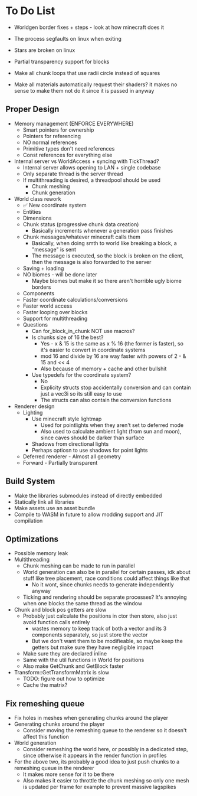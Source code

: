 # To Do List

- Worldgen border fixes + steps - look at how minecraft does it
- The process segfaults on linux when exiting
- Stars are broken on linux

- Partial transparency support for blocks
- Make all chunk loops that use radii circle instead of squares
- Make all materials automatically request their shaders? it makes no sense to make them not do it since it is passed in anyway

## Proper Design

- Memory management (ENFORCE EVERYWHERE)
  - Smart pointers for ownership
  - Pointers for referencing
  - NO normal references
  - Primitive types don't need references
  - Const references for everything else
- Internal server vs WorldAccess + syncing with TickThread?
  - Internal server allows opening to LAN + single codebase
  - Only separate thread is the server thread
  - If multithreading is desired, a threadpool should be used
    - Chunk meshing
    - Chunk generation
- World class rework
  - ✅ New coordinate system
  - Entities
  - Dimensions
  - Chunk status (progressive chunk data creation)
    - Basically increments whenever a generation pass finishes
  - Chunk messages/whatever minecraft calls them
    - Basically, when doing smth to world like breaking a block, a "message" is sent
    - The message is executed, so the block is broken on the client, then the message is also forwarded to the server
  - Saving + loading
  - NO biomes - will be done later
    - Maybe biomes but make it so there aren't horrible ugly biome borders
  - Components
  - Faster coordinate calculations/conversions
  - Faster world access
  - Faster looping over blocks
  - Support for multithreading
  - Questions
    - Can for_block_in_chunk NOT use macros?
    - Is chunks size of 16 the best?
      - Yes - x & 15 is the same as x % 16 (the former is faster), so it's easier to convert in coordinate systems
      - mod 16 and divide by 16 are way faster with powers of 2 - & 15 and << 4
      - Also because of memory + cache and other bullshit
    - Use typedefs for the coordinate system?
      - No
      - Explicity structs stop accidentally conversion and can contain just a vec3i so its still easy to use
      - The structs can also contain the conversion functions
- Renderer design
  - Lighting
    - Use minecraft style lightmap
      - Used for pointlights when they aren't set to deferred mode
      - Also used to calculate ambient light (from sun and moon), since caves should be darker than surface
    - Shadows from directional lights
    - Perhaps optiosn to use shadows for point lights
  - Deferred renderer - Almost all geometry
  - Forward - Partially transparent

## Build System

- Make the libraries submodules instead of directly embedded
- Statically link all libraries
- Make assets use an asset bundle
- Compile to WASM in future to allow modding support and JIT compilation

## Optimizations

- Possible memory leak
- Multithreading
  - Chunk meshing can be made to run in parallel
  - World generation can also be in parallel for certain passes, idk about stuff like tree placement, race conditions could affect things like that
    - No it wont, since chunks needs to generate independently anyway
  - Ticking and rendering should be separate processes? It's annoying when one blocks the same thread as the window
- Chunk and block pos getters are slow
  - Probably just calculate the positions in ctor then store, also just avoid function calls entirely
    - wastes memory to keep track of both a vector and its 3 components separately, so just store the vector
    - But we don't want them to be modifieable, so maybe keep the getters but make sure they have negligible impact
  - Make sure they are declared inline
  - Same with the util functions in World for positions
  - Also make GetChunk and GetBlock faster
- Transform::GetTransformMatrix is slow
  - TODO: figure out how to optimize
  - Cache the matrix?

## Fix remeshing queue

- Fix holes in meshes when generating chunks around the player
- Generating chunks around the player
  - Consider moving the remeshing queue to the renderer so it doesn't affect this function
- World generation
  - Consider remeshing the world here, or possibly in a dedicated step, since otherwise it appears in the render function in profiles
- For the above two, its probably a good idea to just push chunks to a remeshing queue in the renderer
  - It makes more sense for it to be there
  - Also makes it easier to throttle the chunk meshing so only one mesh is updated per frame for example to prevent massive lagspikes
